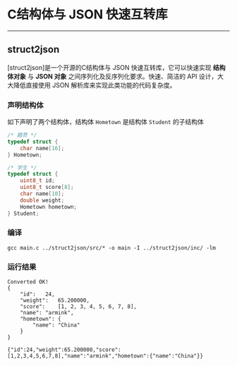 # C结构体与 JSON 快速互转库

---

## struct2json

[struct2json]是一个开源的C结构体与 JSON 快速互转库，它可以快速实现 **结构体对象** 与 **JSON 对象** 之间序列化及反序列化要求。快速、简洁的 API 设计，大大降低直接使用 JSON 解析库来实现此类功能的代码复杂度。

### 声明结构体

如下声明了两个结构体，结构体 `Hometown` 是结构体 `Student` 的子结构体

```C
/* 籍贯 */
typedef struct {
    char name[16];
} Hometown;

/* 学生 */
typedef struct {
    uint8_t id;
    uint8_t score[8];
    char name[10];
    double weight;
    Hometown hometown;
} Student;
```

### 编译
```shell
gcc main.c ../struct2json/src/* -o main -I ../struct2json/inc/ -lm
```
### 运行结果
```shell
Converted OK!
{
	"id":	24,
	"weight":	65.200000,
	"score":	[1, 2, 3, 4, 5, 6, 7, 8],
	"name":	"armink",
	"hometown":	{
		"name":	"China"
	}
}

{"id":24,"weight":65.200000,"score":[1,2,3,4,5,6,7,8],"name":"armink","hometown":{"name":"China"}}
```



